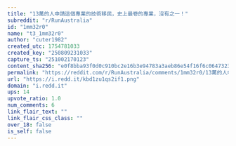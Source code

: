 ```yaml
---
title: "13萬的人申請這個專業的技術移民，史上最卷的專業，沒有之一！"
subreddit: "r/RunAustralia"
id: "1mm32r0"
name: "t3_1mm32r0"
author: "cuter1982"
created_utc: 1754781033
created_key: "250809231033"
capture_ts: "251002170123"
content_sha256: "e0f8bba93f0d0c910bc2e16b3e94783a3aeb86e54f16f6c064732323f42e18fe"
permalink: "https://reddit.com/r/RunAustralia/comments/1mm32r0/13萬的人申請這個專業的技術移民史上最卷的專業沒有之一/"
url: "https://i.redd.it/kbd1zu1qs2if1.png"
domain: "i.redd.it"
ups: 14
upvote_ratio: 1.0
num_comments: 6
link_flair_text: ""
link_flair_css_class: ""
over_18: false
is_self: false
---
```


